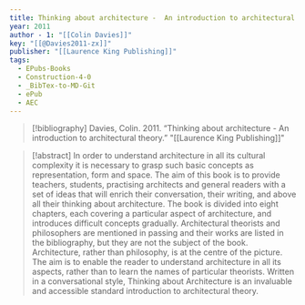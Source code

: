 ```yaml
---
title: Thinking about architecture -  An introduction to architectural theory
year: 2011
author - 1: "[[Colin Davies]]"
key: "[[@Davies2011-zx]]"
publisher: "[[Laurence King Publishing]]"
tags:
  - EPubs-Books
  - Construction-4-0
  - _BibTex-to-MD-Git
  - ePub
  - AEC
---
```


> [!bibliography]
> Davies, Colin. 2011. “Thinking about architecture -  An introduction to architectural theory.” "[[Laurence King Publishing]]"

> [!abstract]
> In order to understand architecture in all its cultural complexity it is necessary to grasp such basic concepts as representation, form and space. The aim of this book is to provide teachers, students, practising architects and general readers with a set of ideas that will enrich their conversation, their writing, and above all their thinking about architecture. The book is divided into eight chapters, each covering a particular aspect of architecture, and introduces difficult concepts gradually. Architectural theorists and philosophers are mentioned in passing and their works are listed in the bibliography, but they are not the subject of the book. Architecture, rather than philosophy, is at the centre of the picture. The aim is to enable the reader to understand architecture in all its aspects, rather than to learn the names of particular theorists. Written in a conversational style, Thinking about Architecture is an invaluable and accessible standard introduction to architectural theory.